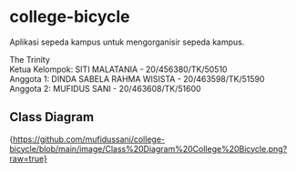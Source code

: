 # college-bicycle
Aplikasi sepeda kampus untuk mengorganisir sepeda kampus.
    
The Trinity  
Ketua Kelompok: SITI MALATANIA - 20/456380/TK/50510  
Anggota 1: DINDA SABELA RAHMA WISISTA - 20/463598/TK/51590  
Anggota 2: MUFIDUS SANI - 20/463608/TK/51600  
## Class Diagram
{https://github.com/mufidussani/college-bicycle/blob/main/image/Class%20Diagram%20College%20Bicycle.png?raw=true}
